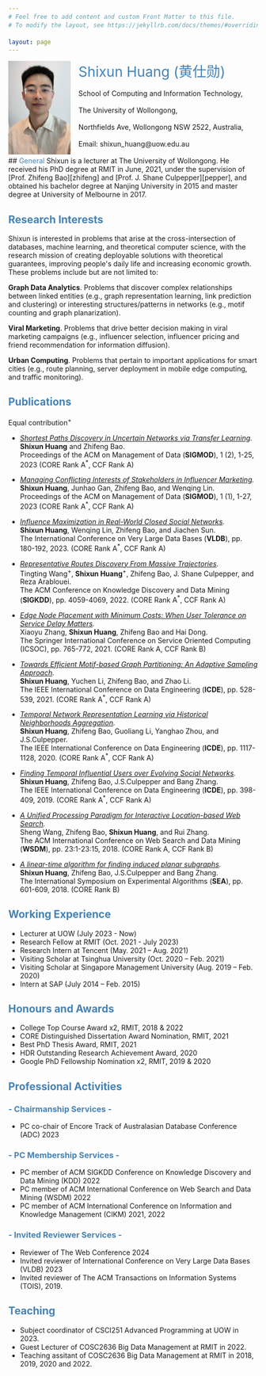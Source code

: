 ```yaml
---
# Feel free to add content and custom Front Matter to this file.
# To modify the layout, see https://jekyllrb.com/docs/themes/#overriding-theme-defaults

layout: page
---
```



<img style="float: left;" src="WechatIMG160.jpeg"  width="25%" height="auto">
&nbsp;&nbsp;&nbsp;&nbsp;<span style="color:steelblue;font-size:2em;">Shixun Huang (黄仕勋)</span> <br />
<br />
&nbsp;&nbsp;&nbsp;&nbsp;School of Computing and Information Technology, <br />
<br />
&nbsp;&nbsp;&nbsp;&nbsp;The University of Wollongong, <br />
<br />
&nbsp;&nbsp;&nbsp;&nbsp;Northfields Ave, Wollongong NSW 2522, Australia, <br />
<br />
&nbsp;&nbsp;&nbsp;&nbsp;Email: shixun_huang@uow.edu.au

<br />
<br />
## <span style="color:steelblue">General</span>
Shixun is a lecturer at The University of Wollongong. He received his PhD degree at RMIT in June, 2021, under the supervision of [Prof. Zhifeng Bao][zhifeng] and [Prof. J. Shane Culpepper][pepper], and obtained his bachelor degree at Nanjing University in 2015 and master degree at University of Melbourne in 2017. 

[zhifeng]: https://baozhifeng.net/
[pepper]: https://culpepper.io

## <span style="color:steelblue">Research Interests</span>
Shixun is interested in problems that arise at the cross-intersection of databases, machine learning, and theoretical computer science, with the research mission of creating deployable solutions with theoretical guarantees, improving people's daily life and increasing economic growth. These problems include but are not limited to:

**Graph Data Analytics**. Problems that discover complex relationships between linked entities (e.g., graph representation learning, link prediction and clustering) or interesting structures/patterns in networks (e.g., motif counting and graph planarization).

**Viral Marketing**. Problems that drive better decision making in viral marketing campaigns (e.g., influencer selection, influencer pricing and friend recommendation for information diffusion).

**Urban Computing**. Problems that pertain to important applications for smart cities (e.g., route planning, server deployment in mobile edge computing, and traffic monitoring). 

<!---
-->

## <span style="color:steelblue">Publications</span>
Equal contribution<sup>+</sup><br />


* <em>[Shortest Paths Discovery in Uncertain Networks via Transfer Learning](https://dl.acm.org/doi/10.1145/3589286).</em> <br />
**Shixun Huang** and Zhifeng Bao. <br />
Proceedings of the ACM on Management of Data (**SIGMOD**), 1 (2), 1-25, 2023 (CORE Rank A<sup>*</sup>, CCF Rank A) <br />

* <em>[Managing Conflicting Interests of Stakeholders in Influencer Marketing](https://dl.acm.org/doi/10.1145/3588934).</em> <br />
**Shixun Huang**, Junhao Gan, Zhifeng Bao, and Wenqing Lin. <br />
Proceedings of the ACM on Management of Data (**SIGMOD**), 1 (1), 1-27, 2023 (CORE Rank A<sup>*</sup>, CCF Rank A) <br />


* <em>[Influence Maximization in Real-World Closed Social Networks](https://www.vldb.org/pvldb/vol16/p180-bao.pdf).</em> <br />
**Shixun Huang**, Wenqing Lin, Zhifeng Bao, and Jiachen Sun. <br />
The International Conference on Very Large Data Bases (**VLDB**), pp. 180-192, 2023. (CORE Rank A<sup>*</sup>, CCF Rank A) <br />


* <em>[Representative Routes Discovery From Massive Trajectories](https://dl.acm.org/doi/pdf/10.1145/3534678.3539079).</em> <br />
Tingting Wang<sup>+</sup>, **Shixun Huang**<sup>+</sup>, Zhifeng Bao, J. Shane Culpepper, and Reza Arablouei. <br />
The ACM Conference on Knowledge Discovery and Data Mining (**SIGKDD**), pp. 4059-4069, 2022. (CORE Rank A<sup>*</sup>, CCF Rank A) <br />

* <em>[Edge Node Placement with Minimum Costs: When User Tolerance on Service Delay Matters](./papers/ICSOC2021.pdf).</em> <br />
Xiaoyu Zhang, **Shixun Huang**, Zhifeng Bao and Hai Dong. <br />
The Springer International Conference on Service Oriented Computing (ICSOC), pp. 765-772, 2021. (CORE Rank A, CCF Rank B) <br />

* <em>[Towards Efficient Motif-based Graph Partitioning: An Adaptive Sampling Approach](./papers/TR.pdf).</em> <br />
**Shixun Huang**, Yuchen Li, Zhifeng Bao, and Zhao Li. <br />
The IEEE International Conference on Data Engineering (**ICDE**), pp. 528-539, 2021. (CORE Rank A<sup>*</sup>, CCF Rank A) <br />

* <em>[Temporal Network Representation Learning via Historical Neighborhoods Aggregation](./papers/icde2020.pdf).</em> <br />
**Shixun Huang**, Zhifeng Bao, Guoliang Li, Yanghao Zhou, and J.S.Culpepper. <br />
The IEEE International Conference on Data Engineering (**ICDE**), pp. 1117-1128, 2020. (CORE Rank A<sup>*</sup>, CCF Rank A) <br />

* <em>[Finding Temporal Influential Users over Evolving Social Networks](./papers/icde2019.pdf).</em> <br />
**Shixun Huang**, Zhifeng Bao, J.S.Culpepper and Bang Zhang. <br />
The IEEE International Conference on Data Engineering (**ICDE**), pp. 398-409, 2019. (CORE Rank A<sup>*</sup>, CCF Rank A) <br />

* <em>[A Unified Processing Paradigm for Interactive Location-based Web Search](./papers/wsdm18.pdf).</em> <br />
Sheng Wang, Zhifeng Bao, **Shixun Huang**, and Rui Zhang. <br />
The ACM International Conference on Web Search and Data Mining (**WSDM**), pp. 23:1-23:15, 2018. (CORE Rank A, CCF Rank B) <br />

* <em>[A linear-time algorithm for finding induced planar subgraphs](./papers/SEA2018.pdf).</em> <br />
**Shixun Huang**, Zhifeng Bao, J.S.Culpepper and Bang Zhang. <br />
The International Symposium on Experimental Algorithms (**SEA**), pp. 601-609, 2018. (CORE Rank B)  <br />


##  <span style="color:steelblue">Working Experience</span>
* Lecturer at UOW (July 2023 - Now)
* Research Fellow at RMIT (Oct. 2021 - July 2023)
* Research Intern at Tencent (May.  2021 – Aug.  2021)
* Visiting Scholar at Tsinghua University (Oct.  2020 – Feb.  2021)
* Visiting Scholar at Singapore Management University (Aug.  2019 – Feb.  2020)
* Intern at SAP (July 2014 – Feb.  2015)


## <span style="color:steelblue">Honours and Awards</span>
* College Top Course Award x2, RMIT, 2018 & 2022 
* CORE Distinguished Dissertation Award Nomination, RMIT, 2021 
* Best PhD Thesis Award, RMIT, 2021
* HDR Outstanding Research Achievement Award, 2020
* Google PhD Fellowship Nomination x2, RMIT, 2019 & 2020


## <span style="color:steelblue">Professional Activities</span>
### <span style="color:steelblue">- Chairmanship Services -</span>
* PC co-chair of Encore Track of Australasian Database Conference (ADC) 2023

### <span style="color:steelblue">- PC Membership Services -</span>
* PC member of ACM SIGKDD Conference on Knowledge Discovery and Data Mining (KDD) 2022
* PC member of ACM International Conference on Web Search and Data Mining (WSDM) 2022
* PC member of ACM International Conference on Information and Knowledge Management (CIKM) 2021, 2022

### <span style="color:steelblue">- Invited Reviewer Services -</span>
* Reviewer of The Web Conference 2024
* Invited reviewer of International Conference on Very Large Data Bases (VLDB) 2023
* Invited reviewer of The ACM Transactions on Information Systems (TOIS), 2019.


## <span style="color:steelblue">Teaching</span>
* Subject coordinator of CSCI251 Advanced Programming at UOW in 2023. 
* Guest Lecturer of COSC2636 Big Data Management at RMIT in 2022.
* Teaching assitant of COSC2636 Big Data Management at RMIT in 2018, 2019, 2020 and 2022.

<script type='text/javascript' id='clustrmaps' src='//cdn.clustrmaps.com/map_v2.js?cl=ffffff&w=150&t=n&d=z00anpUiOEQnioyPzKBc2tZKX6F9R5aehC1q7W_rZhw'></script>
<!---
<script type="text/javascript" id="clustrmaps" src="//clustrmaps.com/map_v2.js?d=z00anpUiOEQnioyPzKBc2tZKX6F9R5aehC1q7W_rZhw&cl=ffffff&w=a"></script>



### Research Projects
* **Combinatorial Optimization in Graphs**.

    Many real-world problems (e.g., influencers selection for advertising and friend recommendation) in graphs (e.g., social networks, product networks and knowledge graphs) can be formulated as combinatorial problems. I am interested in solving them by proposing scalable and effective algorithms with different techniques such as randomization and sampling.
    
* **Machine Learning in Graphs**.

    I am interested in adopting and extending the state-of-the-arts machine learning techniques (e.g., convolution neural networks, sequence to sequence models and reinforcement learning) from other fields (e.g., natural language processing and computer vision) into graphs, such that many notoriously hard problems (e.g., link prediction, node and label classification and finding the shortest path) in graphs can be effectively solved and human can get inspirations from learning models to design new algorithms.

* **Community Dectection in Graphs**.

    Individual decisions are not made in isolation since people biasedly interact with and impose peer pressure on each other, which is largely caused by homophily and results in the formation of community. I am interested in mining insightful topological information (e.g., interaction patterns) and leveraging this information to detect community.
-->
    
    



